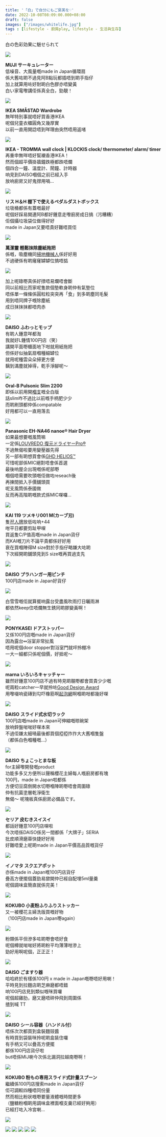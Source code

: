 ```yaml
---
title: '「白」で自分にもご褒美を♡'
date: 2022-10-08T08:09:00.000+08:00
draft: false
images: ["/images/whitelife.jpg"]
tags : [lifestyle - 廚房play, lifestyle - 生活與生存]
---
```


白の色彩効果に魅せられて  

![](/images/whitelife1.jpg)

**MUJI サーキュレーター**  
低噪音、大風量嘅made in Japan循環扇  
係大舊咗啲不過見阿B點玩都插唔到啲手指仔  
加上就算用咗好耐啲白色膠亦唔變黃  
白い家電嚟講佢係真全白，勁靚！  

![](/images/whitelife2.jpg)

**IKEA SMÅSTAD Wardrobe**  
無咩特別事就唔好買香港IKEA  
呢個兒童衣櫃圓角又幾厚實  
以前一直用開諗唔到咩理由突然唔用返啫  

![](/images/whitelife3.jpg)

**IKEA - TROMMA wall clock | KLOCKIS clock/ thermometer/ alarm/ timer**  
再重申無咩唔好幫襯香港IKEA！  
然而個超平價掛牆鐘跌極都跌唔爛  
個四合一鐘、溫度計、鬧鐘、計時器  
响見到DAISO嗰個之前已經入手  
放响廚房又好鬼㩒用喎...  

![](/images/whitelife4.jpg)

**リス H＆H 棚下で使えるペダルダストボックス**  
垃圾桶都係有蓋嘅最好  
呢個好踩易開連阿B都好鍾意走嚟廚房成日搞（污糟糟）  
佢個攝垃圾袋位做得好好  
made in Japan又要唔貴好難唔買佢  

![](/images/whitelife5.jpg)

**萬潔靈 輕鬆抹除塵紙拖把**  
係嘅，吸塵機同[掃地機械人](https://hidie.net/deebot/)係好好用  
不過硬係有啲窿窿罅罅位搞唔掂  

![](/images/whitelife.jpg)

加上呢碌嘢真係好㩒唔易爛唔會斷  
同以前相比而家呢隻款個墊軟身啲仲有氣墊位  
唔係單一條條係圓粒粒突突再「食」到多啲塵同毛髮  
用到唔同牌子嘅除塵紙  
成日抹抹抹都唔肉赤  

![](/images/whitelife6.jpg)

**DAISO ふわっとモップ**  
有啲人鍾意咩都淘  
我就好L鍾情100円店（笑）  
講開平面嘢櫃面地下咁就用紙拖把  
但係好似抽氣扇嗰種細罅位  
就用呢種雲朵朵掃更方便  
黐到滿塵就掉得，乾手淨腳呢～  

![](/images/whitelife7.jpg)

**Oral-B Pulsonic Slim 2200**  
即係以前用開[嗰支](https://hidie.net/oralbpulsonic/)嘅全白版  
話slim咋不過比以前嘅手柄肥少少  
而啲刷頭都仲係compatable  
好用都可以一直用落去  

![](/images/whitelife8.jpg)

**Panasonic EH-NA46 nanoe® Hair Dryer**  
如果最想要嘅風筒嘛  
一定係[LOUVREDO 復元ドライヤーPro®︎](https://www.louvredo.com/hair/pro/)   
不過無偈啦要用變壓器先得  
另一部有啲想買會係[GHD HELIOS™](https://www.ghdhair.com/hk/hair-dryers/ghd-black-helios-p-497)  
可惜呢部係MIC絕對唔會係首選  
最後响屋企出現嘅係呢部嘢  
嗰個唔需要吹頭嘅佢做咗reseach後  
再揀間抵入手價舖頭買  
呢支風筒係泰國做  
反而再高階啲嘅款式係MIC㗎囉...  

![](/images/whitelife9.jpg)

**KAI 119 ツメキリ001 M(カーブ刃)**  
隻[孖人牌](https://hidie.net/zwilling/)放低咗响+44  
咁平日都要剪趾甲㗎  
買返隻C/P值高嘅made in Japan貨仔  
而KAI嘅刀片不論平貴都係好好用  
衰在買嗰陣得M size對於手指仔略嫌大咗啲  
下次經開啲舖頭見到S size嘅再買過支先  

![](/images/whitelife10.jpg)

**DAISO プラハンガー用ピンチ**  
100円店made in Japan好貨仔  

![](/images/whitelife11.jpg)

白雪雪嘅佢就算擺响露台受盡風吹雨打日曬雨淋  
都依然keep住唔爛無生銹同啲膠變黃啊！  

![](/images/whitelife12.jpg)

**PONYKASEI ドアストッパー**  
又係100円店嘅made in Japan貨仔  
因為露台↭浴室非常扯風  
唔用呢個door stopper對浴室門就呯拎棚冷  
一大一細都只係呢個價，好抵呢～  

![](/images/whitelife13.jpg)

**marna いろいろキャッチャー**  
雖然好鍾意100円店不過有時見啲靚嘢都會買貴少少嘅  
呢兩粒catcher一早就拎咗[Good Design Award](https://www.g-mark.org/award/describe/23630)  
用嚟啜响瓷磚到勾吓橡筋啊[起泡網](https://hidie.net/mujinet/)啊嗰啲咁都幾好㗎  

![](/images/whitelife14.jpg)

**DAISO スライド式水切ラック**  
100円店嘅made in Japan可伸縮嘅晾碗架  
放响鋅盤啱啱好㗎本來  
不過佢嫌太細喎最後都買個掗掗拃拃大大舊嗰隻盤  
（都係白色嗰種嘅...）  

![](/images/whitelife15.jpg)

**DAISO ちょこっとまな板**  
for主婦嚟開發嘅product  
功能多多又方便所以聲稱櫻花主婦每人嘅廚房都有塊  
100円，made in Japan啦都係  
方便切豆腐倒開水切嘢嗰陣啲嘢唔會周圍碌  
仲有抗菌塗層乾淨衛生  
無偈～ 呢塊板真係廚房必備品です。  

![](/images/whitelife16.jpg)

**セリア 皮むきスイスイ**  
都話好鍾意100円店㗎啦  
今次唔係DAISO係另一間都係「大牌子」SERIA  
批皮順滑磨蓉快捷好好用  
好難唔愛上呢啲made in Japan平價高品質嘅貨仔  

![](/images/whitelife17.jpg)

**イノマタ スクエアポット**  
亦係made in Japan嘅100円店貨仔  
疊高方便擺個蓋勁易撳開仲已經自配埋5ml量羹  
呢個調味盒簡直就係完美！  

![](/images/whitelife18.jpg)

**KOKUBO 小麦粉ふりふりストッカー**  
又一被櫻花主婦洗版買嘅好物  
（100円店made in Japan嘢again）

![](/images/whitelife19.jpg)

粉類係平但滲多咗啲嘢會唔好食  
呢個樽就啱啱好將啲粉平均薄薄咁滲上  
勁好用啊呢個，正正正！  

![](/images/whitelife20.jpg)

**DAISO ごますり器**  
哈哈終於有樣係100円 x made in Japan嘅嘢唔好用喇！  
平時見到拉麵店啲芝麻磨都唔錯  
响100円店見到類似嘅咪買囉  
呢個超雞肋，磨又磨唔碎仲飛到周圍係  
揸到喊 TT  

![](/images/whitelife21.jpg)

**DAISO シール容器（ハンドル付）**  
唔係次次都買到盒裝麵豉醬  
有時買到袋裝咪拎呢啲盒裝住囉  
有手柄又可以疊高方便擺  
都係100円店貨仔啦  
but唔係MIJ喇今次係北漏洞拉越南嘢啊！  

![](/images/whitelife22.jpg)

**KOKUBO 粉もの専用スライド式計量スプーン**  
繼續係100円店搜索made in Japan貨仔  
佢可調較四種唔同份量  
然而相比粉狀嘅嘢要量液體嘅時間更多  
（鹽糖粉嗰啲用調味盒裡面嗰支羹已經好夠用）  
已經打咗入冷宮喇...  

![](/images/whitelife23.jpg)



![](/images/whitelife24.jpg)
![](/images/whitelife25.jpg)
![](/images/whitelife26.jpg)
![](/images/whitelife27.jpg)
![](/images/whitelife28.jpg)

